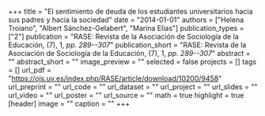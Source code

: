 +++
title = "El sentimiento de deuda de los estudiantes universitarios hacia sus padres y hacia la sociedad"
date = "2014-01-01"
authors = ["Helena Troiano", "Albert Sánchez-Gelabert", "Marina Elias"]
publication_types = ["2"]
publication = "RASE: Revista de la Asociación de Sociología de la Educación, (7), 1, _pp. 289--307_"
publication_short = "RASE: Revista de la Asociación de Sociología de la Educación, (7), 1, _pp. 289--307_"
abstract = ""
abstract_short = ""
image_preview = ""
selected = false
projects = []
tags = []
url_pdf = "https://ojs.uv.es/index.php/RASE/article/download/10200/9458"
url_preprint = ""
url_code = ""
url_dataset = ""
url_project = ""
url_slides = ""
url_video = ""
url_poster = ""
url_source = ""
math = true
highlight = true
[header]
image = ""
caption = ""
+++
